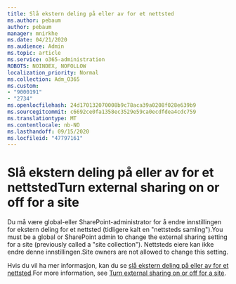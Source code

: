 ```yaml
---
title: Slå ekstern deling på eller av for et nettsted
ms.author: pebaum
author: pebaum
manager: mnirkhe
ms.date: 04/21/2020
ms.audience: Admin
ms.topic: article
ms.service: o365-administration
ROBOTS: NOINDEX, NOFOLLOW
localization_priority: Normal
ms.collection: Adm_O365
ms.custom:
- "9000191"
- "2734"
ms.openlocfilehash: 24d170132070008b9c78aca39a0208f028e639b9
ms.sourcegitcommit: c6692ce0fa1358ec3529e59ca0ecdfdea4cdc759
ms.translationtype: MT
ms.contentlocale: nb-NO
ms.lasthandoff: 09/15/2020
ms.locfileid: "47797161"
---
```

# <a name="turn-external-sharing-on-or-off-for-a-site"></a><span data-ttu-id="6f6cb-102">Slå ekstern deling på eller av for et nettsted</span><span class="sxs-lookup"><span data-stu-id="6f6cb-102">Turn external sharing on or off for a site</span></span>

<span data-ttu-id="6f6cb-103">Du må være global-eller SharePoint-administrator for å endre innstillingen for ekstern deling for et nettsted (tidligere kalt en "nettsteds samling").</span><span class="sxs-lookup"><span data-stu-id="6f6cb-103">You must be a global or SharePoint admin to change the external sharing setting for a site (previously called a "site collection").</span></span> <span data-ttu-id="6f6cb-104">Nettsteds eiere kan ikke endre denne innstillingen.</span><span class="sxs-lookup"><span data-stu-id="6f6cb-104">Site owners are not allowed to change this setting.</span></span> 

<span data-ttu-id="6f6cb-105">Hvis du vil ha mer informasjon, kan du se [slå ekstern deling på eller av for et nettsted](https://docs.microsoft.com/sharepoint/change-external-sharing-site).</span><span class="sxs-lookup"><span data-stu-id="6f6cb-105">For more information, see [Turn external sharing on or off for a site](https://docs.microsoft.com/sharepoint/change-external-sharing-site).</span></span>
